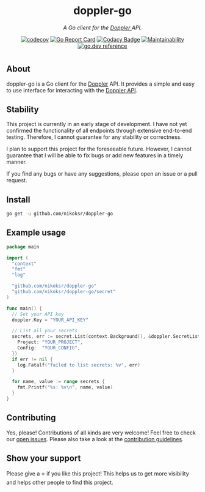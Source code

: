<div align="center">

<h1>doppler-go</h1>

<p><i>A Go client for the <a href="https://www.doppler.com/">Doppler </a>  API.</i></p>

[![codecov](https://codecov.io/gh/nikoksr/doppler-go/branch/main/graph/badge.svg?token=9KTRRRWM5A)](https://codecov.io/gh/nikoksr/doppler-go)
[![Go Report Card](https://goreportcard.com/badge/github.com/nikoksr/doppler-go)](https://goreportcard.com/report/github.com/nikoksr/doppler-go)
[![Codacy Badge](https://app.codacy.com/project/badge/Grade/ff90807c42154df9b12a5f03d30a7160)](https://www.codacy.com/gh/nikoksr/doppler-go/dashboard?utm_source=github.com&amp;utm_medium=referral&amp;utm_content=nikoksr/doppler-go&amp;utm_campaign=Badge_Grade)
[![Maintainability](https://api.codeclimate.com/v1/badges/8d58f3077a2b6ee2ac57/maintainability)](https://codeclimate.com/github/nikoksr/doppler-go/maintainability)
[![go.dev reference](https://img.shields.io/badge/go.dev-reference-007d9c?logo=go&logoColor=white&style=flat)](https://pkg.go.dev/github.com/nikoksr/doppler-go)
</div>

<h1></h1>

## About <a id="about"></a>

doppler-go is a Go client for the [Doppler](https://www.doppler.com/) API. It provides a simple and easy to use interface for interacting with the [Doppler API](https://docs.doppler.com/reference/api).

## Stability <a id="stability"></a>

This project is currently in an early stage of development. I have not yet confirmed the functionality of all endpoints through extensive end-to-end testing. Therefore, I cannot guarantee for any stability or correctness.

I plan to support this project for the foreseeable future. However, I cannot guarantee that I will be able to fix bugs or add new features in a timely manner.

If you find any bugs or have any suggestions, please open an issue or a pull request.

## Install <a id="install"></a>

```sh
go get -u github.com/nikoksr/doppler-go
```

## Example usage <a id="usage"></a>

```go
package main

import (
  "context"
  "fmt"
  "log"

  "github.com/nikoksr/doppler-go"
  "github.com/nikoksr/doppler-go/secret"
)

func main() {
  // Set your API key
  doppler.Key = "YOUR_API_KEY"

  // List all your secrets
  secrets, err := secret.List(context.Background(), &doppler.SecretListOptions{
    Project: "YOUR_PROJECT",
    Config:  "YOUR_CONFIG",
  })
  if err != nil {
    log.Fatalf("failed to list secrets: %v", err)
  }

  for name, value := range secrets {
    fmt.Printf("%s: %v\n", name, value)
  }
}
```

## Contributing <a id="contributing"></a>

Yes, please! Contributions of all kinds are very welcome! Feel free to check
our [open issues](https://github.com/nikoksr/doppler-go/issues). Please also take a look at
the [contribution guidelines](https://github.com/nikoksr/doppler-go/blob/main/CONTRIBUTING.md).

## Show your support <a id="support"></a>

Please give a ⭐️ if you like this project! This helps us to get more visibility and helps other people to find this
project.

